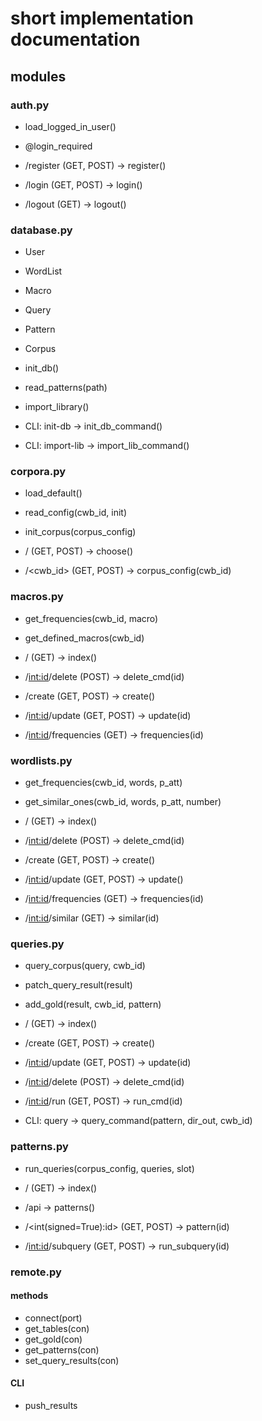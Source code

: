 # short implementation documentation

## modules

### auth.py

- load_logged_in_user()
- @login_required

- /register (GET, POST) → register()
- /login (GET, POST) → login()
- /logout (GET) → logout()

### database.py

- User
- WordList
- Macro
- Query
- Pattern
- Corpus

- init_db()
- read_patterns(path)
- import_library()

- CLI: init-db → init_db_command()
- CLI: import-lib → import_lib_command()

### corpora.py

- load_default()
- read_config(cwb_id, init)
- init_corpus(corpus_config)

- / (GET, POST) → choose()
- /<cwb_id> (GET, POST) → corpus_config(cwb_id)

### macros.py

- get_frequencies(cwb_id, macro)
- get_defined_macros(cwb_id)

- / (GET) → index()
- /<int:id>/delete (POST) → delete_cmd(id)
- /create (GET, POST) → create()
- /<int:id>/update (GET, POST) → update(id)
- /<int:id>/frequencies (GET) → frequencies(id)

### wordlists.py

- get_frequencies(cwb_id, words, p_att)
- get_similar_ones(cwb_id, words, p_att, number)

- / (GET) → index()
- /<int:id>/delete (POST) → delete_cmd(id)
- /create (GET, POST) → create()
- /<int:id>/update (GET, POST) → update()
- /<int:id>/frequencies (GET) → frequencies(id)
- /<int:id>/similar (GET) → similar(id)

### queries.py

- query_corpus(query, cwb_id)
- patch_query_result(result)
- add_gold(result, cwb_id, pattern)

- / (GET) → index()
- /create (GET, POST) → create()
- /<int:id>/update (GET, POST) → update(id)
- /<int:id>/delete (POST) → delete_cmd(id)
- /<int:id>/run (GET, POST) → run_cmd(id)

- CLI: query → query_command(pattern, dir_out, cwb_id)

### patterns.py

- run_queries(corpus_config, queries, slot)

- / (GET) → index()
- /api → patterns()
- /<int(signed=True):id> (GET, POST) → pattern(id)
- /<int:id>/subquery (GET, POST) → run_subquery(id)

### remote.py

#### methods
- connect(port)
- get_tables(con)
- get_gold(con)
- get_patterns(con)
- set_query_results(con)

#### CLI
- push_results
